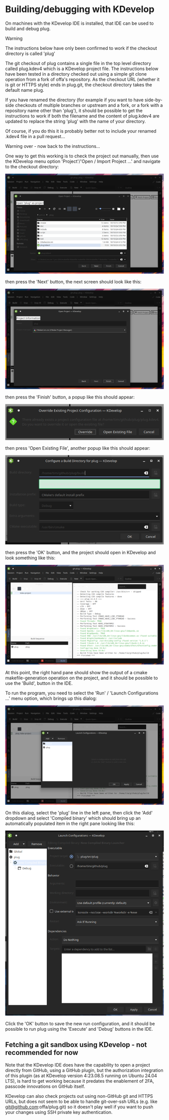 # Building/debugging with KDevelop

On machines with the KDevelop IDE is installed, that IDE can be used
to build and debug plug.

> [!WARNING]
> The instructions below have only been confirmed to work if the 
> checkout directory is called 'plug'
>
> The git checkout of plug contains a single file in the top level directory
> called plug.kdev4 which is a KDevelop project file.  The instructions below 
> have been tested in a directory checked out using a simple git clone 
> operation from a fork of offa's repository.  As the checkout URL
> (whether it is git or HTTPS style) ends in plug.git, the checkout directory
> takes the default name plug.
>
> If you have renamed the directory (for example if you want to have 
> side-by-side checkouts of multiple branches or upstream and a fork, or 
> a fork with a repository name other than 'plug'), it should be possible
> to get the instructions to work if both the filename and the content of 
> plug.kdev4 are updated to replace the string 'plug' with the name of your 
> directory.
>
> Of course, if you do this it is probably better not to include your 
> renamed .kdev4 file in a pull request...
>
> Warning over - now back to the instructions...
>


One way to get this working is to check the project out manually, then 
use the KDevelop menu option 'Project'/'Open / Import Project ...' and
navigate to the checkout directory:  

![Open / Import Project ... dialog](./kdevelop-screenshot-1.png)

then press the 'Next' button, the next screen should look like this:

![Project Information](./kdevelop-screenshot-2.png)

then press the 'Finish' button, a popup like this should appear:

![Override or Open Existing File](./kdevelop-screenshot-3.png)

then press 'Open Existing File', another popup like this should appear:

![Configure a Build Directory](./kdevelop-screenshot-4.png)

then press the 'OK' button, and the project should open in KDevelop 
and look something like this:

![Finally, the project is opened](./kdevelop-screenshot-5.png)

At this point, the right hand pane should show the output of a cmake 
makefile-generation operation on the project, and it should be possible to 
use the 'Build', button in the IDE.

To run the program, you need to select the 'Run' / 'Launch Configurations ...'
menu option, which brings up this dialog:

![Launch Configurations - Empty](./kdevelop-screenshot-6.png)

On this dialog, select the 'plug' line in the left pane, then click the 'Add'
dropdown and select 'Compiled binary' which should bring up an automatically 
populated item in the right pane looking like this:

![Default Launch Configuration for plug](./kdevelop-screenshot-7.png)

Click the 'OK' button to save the new run configuration, and it should
be possible to run plug using the 'Execute' and 'Debug' buttons in the IDE. 


## Fetching a git sandbox using KDevelop - not recommended for now

Note that the KDevelop IDE does have the capability to open a project
directly from GitHub, using a GitHub plugin, but the authorization 
integration of this plugin (as at KDevelop version 4:23.08.5 running on 
Ubuntu 24.04 LTS), is hard to get working because it predates the enablement 
of 2FA, passcode innovations on GitHub itself.  

KDevelop can also check projects out using non-GitHub git and HTTPS URLs, but 
does not seem to be able to handle git-over-ssh URLs 
(e.g. like git@github.com:offa/plug.git) so it doesn't play well if you want 
to push your changes using SSH private key authentication.

